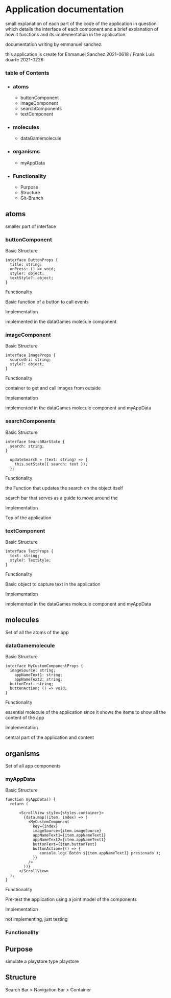 # Application documentation

small explanation of each part of the code of the application in question which details the interface of each component and a brief explanation of how it functions and its implementation in the application.

documentation writing by emmanuel sanchez.

this application is create for Enmanuel Sanchez 2021-0618 / Frank Luis duarte 2021-0226

### table of Contents
- ### atoms
    - buttonComponent
    - imageComponent
    - searchComponents
    - textComponent
- ### molecules
    - dataGamemolecule
- ### organisms
    - myAppData
- ### Functionality
    - Purpose
    - Structure
    - Git-Branch

## atoms

smaller part of interface

### buttonComponent

Basic Structure
```
interface ButtonProps {
  title: string;
  onPress: () => void;
  style?: object;
  textStyle?: object;
}
```
Functionality

Basic function of a button to call events

Implementation

implemented in the dataGames molecule component


### imageComponent

Basic Structure
```
interface ImageProps {
  sourceUri: string;
  style?: object;
}
```
Functionality

container to get and call images from outside

Implementation

implemented in the dataGames molecule component and myAppData

### searchComponents

Basic Structure
```
interface SearchBarState {
  search: string;
}
```

```
  updateSearch = (text: string) => {
    this.setState({ search: text });
  };
```


Functionality

the Function that updates the search on the object itself

search bar that serves as a guide to move around the

Implementation

Top of the application

### textComponent

Basic Structure
```
interface TextProps {
  text: string;
  style?: TextStyle;
}

```
Functionality

Basic object to capture text in the application

Implementation

implemented in the dataGames molecule component and myAppData


## molecules

Set of all the atoms of the app

### dataGamemolecule
Basic Structure
```
interface MyCustomComponentProps {
  imageSource: string;
    appNameText1: string;
    appNameText2: string;
  buttonText: string;
  buttonAction: () => void;
}

```
Functionality

essential molecule of the application since it shows the items to show all the content of the app

Implementation

central part of the application and content

## organisms

Set of all app components

### myAppData

Basic Structure
```
function myAppData() {
  return (
    
      <ScrollView style={styles.container}>
        {data.map((item, index) => (
          <MyCustomComponent
            key={index}
            imageSource={item.imageSource}
            appNameText1={item.appNameText1}
            appNameText2={item.appNameText1}
            buttonText={item.buttonText}
            buttonAction={() => {
               console.log(`Botón ${item.appNameText1} presionado`);
            }}
          />
        ))}
      </ScrollView>
  );
}
```
Functionality

Pre-test the application using a joint model of the components

Implementation

not implementing, just testing

### Functionality

## Purpose

simulate a playstore type playstore

## Structure

Search Bar > Navigation Bar > Container

